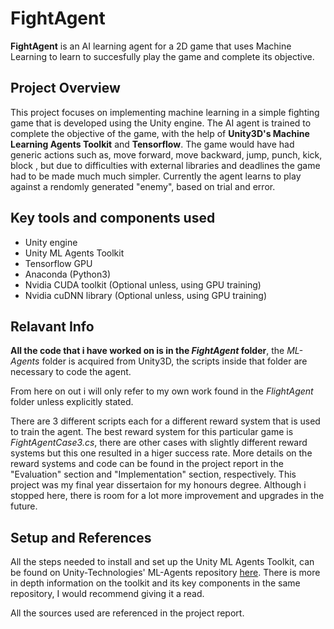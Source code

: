 # FightAgent

**FightAgent** is an AI learning agent for a 2D game that uses Machine Learning to learn to succesfully play the game and complete its objective.

## Project Overview

This project focuses on implementing machine learning in a simple fighting game that is developed using the Unity engine. The AI agent is trained to complete the objective of the game, with the help of **Unity3D's Machine Learning Agents Toolkit** and **Tensorflow**. 
The game would have had generic actions such as, move forward, move backward, jump, punch, kick, block , but due to difficulties with external libraries and deadlines the game had to be made much much simpler. Currently the agent learns to play against a rendomly generated "enemy", based on trial and error.

## Key tools and components used 

* Unity engine
* Unity ML Agents Toolkit
* Tensorflow GPU
* Anaconda (Python3)
* Nvidia CUDA toolkit (Optional unless, using GPU training)
* Nvidia cuDNN library (Optional unless, using GPU training)

## Relavant Info

**All the code that i have worked on is in the *FightAgent* folder**, the *ML-Agents* folder is acquired from Unity3D, the scripts inside that folder are necessary to code the agent.

From here on out i will only refer to my own work found in the *FlightAgent* folder unless explicitly stated.

There are 3 different scripts each for a different reward system that is used to train the agent. The best reward system for this particular game is *FightAgentCase3.cs*, there are other cases with slightly different reward systems but this one resulted in a higer success rate. More details on the reward systems and code can be found in the project report in the "Evaluation" section and "Implementation" section, respectively.
This project was my final year dissertaion for my honours degree. Although i stopped here, there is room for a lot more improvement and upgrades in the future.

## Setup and References

All the steps needed to install and set up the Unity ML Agents Toolkit, can be found on Unity-Technologies' ML-Agents repository [here](https://github.com/Unity-Technologies/ml-agents/blob/master/docs/ML-Agents-Overview.md "ML-Agents repository"). 
There is more in depth information on the toolkit and its key components in the same repository, I would recommend giving it a read.    

All the sources used are referenced in the project report. 



